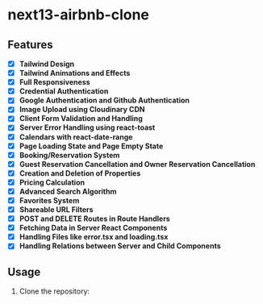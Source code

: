# next13-airbnb-clone




## Features

- [x] **Tailwind Design**
- [x] **Tailwind Animations and Effects**
- [x] **Full Responsiveness**
- [x] **Credential Authentication**
- [x] **Google Authentication and Github Authentication**
- [x] **Image Upload using Cloudinary CDN**
- [x] **Client Form Validation and Handling**
- [x] **Server Error Handling using react-toast**
- [x] **Calendars with react-date-range**
- [x] **Page Loading State and Page Empty State**
- [x] **Booking/Reservation System**
- [x] **Guest Reservation Cancellation and Owner Reservation Cancellation**
- [x] **Creation and Deletion of Properties**
- [x] **Pricing Calculation**
- [x] **Advanced Search Algorithm**
- [x] **Favorites System**
- [x] **Shareable URL Filters**
- [x] **POST and DELETE Routes in Route Handlers**
- [x] **Fetching Data in Server React Components**
- [x] **Handling Files like error.tsx and loading.tsx**
- [x] **Handling Relations between Server and Child Components**

## Usage

1. Clone the repository:



 
